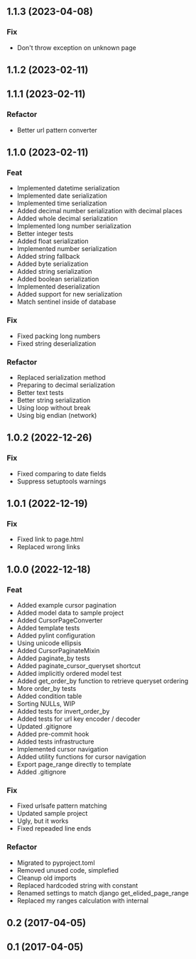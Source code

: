 ## 1.1.3 (2023-04-08)

### Fix

- Don't throw exception on unknown page

## 1.1.2 (2023-02-11)

## 1.1.1 (2023-02-11)

### Refactor

- Better url pattern converter

## 1.1.0 (2023-02-11)

### Feat

- Implemented datetime serialization
- Implemented date serialization
- Implemented time serialization
- Added decimal number serialization with decimal places
- Added whole decimal serialization
- Implemented long number serialization
- Better integer tests
- Added float serialization
- Implemented number serialization
- Added string fallback
- Added byte serialization
- Added string serialization
- Added boolean serialization
- Implemented deserialization
- Added support for new serialization
- Match sentinel inside of database

### Fix

- Fixed packing long numbers
- Fixed string deserialization

### Refactor

- Replaced serialization method
- Preparing to decimal serialization
- Better text tests
- Better string serialization
- Using loop without break
- Using big endian (network)

## 1.0.2 (2022-12-26)

### Fix

- Fixed comparing to date fields
- Suppress setuptools warnings

## 1.0.1 (2022-12-19)

### Fix

- Fixed link to page.html
- Replaced wrong links

## 1.0.0 (2022-12-18)

### Feat

- Added example cursor pagination
- Added model data to sample project
- Added CursorPageConverter
- Added template tests
- Added pylint configuration
- Using unicode ellipsis
- Added CursorPaginateMixin
- Added paginate_by tests
- Added paginate_cursor_queryset shortcut
- Added implicitly ordered model test
- Added get_order_by function to retrieve queryset ordering
- More order_by tests
- Added condition table
- Sorting NULLs, WIP
- Added tests for invert_order_by
- Added tests for url key encoder / decoder
- Updated .gitignore
- Added pre-commit hook
- Added tests infrastructure
- Implemented cursor navigation
- Added utility functions for cursor navigation
- Export page_range directly to template
- Added .gitignore

### Fix

- Fixed urlsafe pattern matching
- Updated sample project
- Ugly, but it works
- Fixed repeaded line ends

### Refactor

- Migrated to pyproject.toml
- Removed unused code, simplefied
- Cleanup old imports
- Replaced hardcoded string with constant
- Renamed settings to match django get_elided_page_range
- Replaced my ranges calculation with internal

## 0.2 (2017-04-05)

## 0.1 (2017-04-05)
